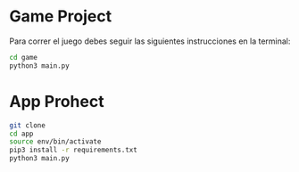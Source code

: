# Game Project

Para correr el juego debes seguir las siguientes instrucciones en la terminal:

```sh
cd game
python3 main.py
```

# App Prohect

```sh
git clone
cd app
source env/bin/activate
pip3 install -r requirements.txt
python3 main.py
```
